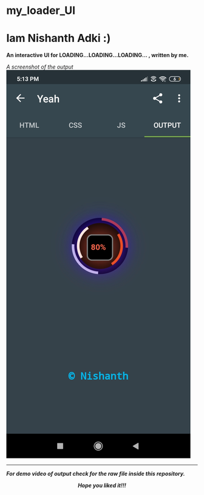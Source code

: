 # my_loader_UI


# Iam Nishanth Adki :)

**An interactive UI for LOADING...LOADING...LOADING... ,  written by me.**

_A screenshot of the output_
![Image](https://github.com/Invincible-ni/My_loader_UI/blob/master/Screenshot_2020-08-28-17-13-16-041_com.sololearn.jpg)

--------------------------------
***_For demo video of output check for the raw file inside this repository._***

***<p align="center">Hope you liked it!!!</p>***
